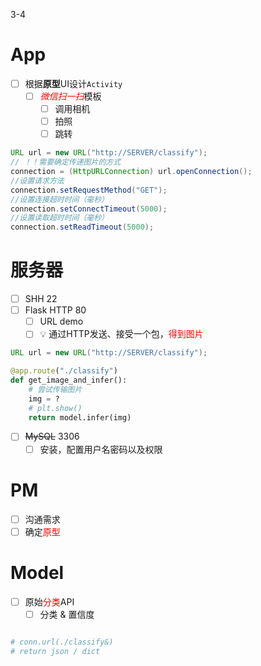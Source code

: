 3-4

# App

- [ ] 根据**原型**UI设计`Activity`
  - [ ] <span style = "color:red">*微信扫一扫*</span>模板 
    - [ ] 调用相机
    - [ ] 拍照
    - [ ] 跳转

```java
URL url = new URL("http://SERVER/classify");
// ！！需要确定传递图片的方式
connection = (HttpURLConnection) url.openConnection();
//设置请求方法
connection.setRequestMethod("GET");
//设置连接超时时间（毫秒）
connection.setConnectTimeout(5000);
//设置读取超时时间（毫秒）
connection.setReadTimeout(5000);

```

# 服务器

- [ ] SHH 22
- [ ] Flask HTTP 80
  - [ ] URL demo
  - [ ] 💡 通过HTTP发送、接受一个包，<span style = "color:red">得到图片</span>

```java
URL url = new URL("http://SERVER/classify");
```

```python
@app.route("./classify")
def get_image_and_infer():
    # 尝试传输图片
    img = ?
    # plt.show()
    return model.infer(img)
```

- [ ] ~~MySQL~~ 3306
  - [ ] 安装，配置用户名密码以及权限

# PM

- [ ] 沟通需求
- [ ] 确定<span style = "color:red">原型</span>

# Model

- [ ] 原始<span style = "color:red">分类</span>API
  - [ ] 分类 & 置信度
```python

# conn.url(./classify&)
# return json / dict
```